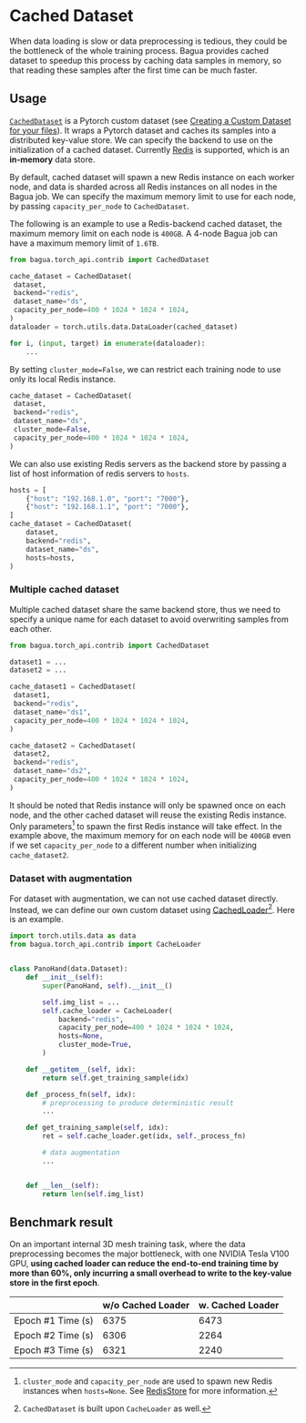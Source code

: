 # Cached Dataset

When data loading is slow or data preprocessing is tedious, they could be the bottleneck of the whole training process. Bagua provides cached dataset to speedup this process by caching data samples in memory, so that reading these samples after the first time can be much faster.

## Usage

[`CachedDataset`](https://bagua.readthedocs.io/en/latest/autoapi/bagua/torch_api/contrib/index.html#bagua.torch_api.contrib.CachedDataset) is
a Pytorch custom dataset (see [Creating a Custom Dataset for your files](https://pytorch.org/tutorials/beginner/basics/data_tutorial.html#creating-a-custom-dataset-for-your-files)).
It wraps a Pytorch dataset and caches its samples into a distributed key-value store. We can specify the backend to
use on the initialization of a cached dataset. Currently [Redis](https://redis.io/) is supported, which is an **in-memory** data store.

By default, cached dataset will spawn a new Redis instance on each worker node, and data is sharded across all
Redis instances on all nodes in the Bagua job. We can specify the maximum memory limit to use for each node, by passing
`capacity_per_node` to `CachedDataset`.

The following is an example to use a Redis-backend cached dataset, the maximum memory limit on each node is `400GB`. A
4-node Bagua job can have a maximum memory limit of `1.6TB`.

```python
from bagua.torch_api.contrib import CachedDataset

cache_dataset = CachedDataset(
 dataset,
 backend="redis",
 dataset_name="ds",
 capacity_per_node=400 * 1024 * 1024 * 1024,
)
dataloader = torch.utils.data.DataLoader(cached_dataset)

for i, (input, target) in enumerate(dataloader):
    ...
```

By setting `cluster_mode=False`, we can restrict each training node to use only its local Redis instance.

```python
cache_dataset = CachedDataset(
 dataset,
 backend="redis",
 dataset_name="ds",
 cluster_mode=False,
 capacity_per_node=400 * 1024 * 1024 * 1024,
)
```

We can also use existing Redis servers as the backend store by passing a list of host information of redis servers to `hosts`.

```python
hosts = [
    {"host": "192.168.1.0", "port": "7000"},
    {"host": "192.168.1.1", "port": "7000"},
]
cache_dataset = CachedDataset(
    dataset,
    backend="redis",
    dataset_name="ds",
    hosts=hosts,
)
```

### Multiple cached dataset

Multiple cached dataset share the same backend store, thus we need to specify a unique name for each dataset to avoid
overwriting samples from each other.

```python
from bagua.torch_api.contrib import CachedDataset

dataset1 = ...
dataset2 = ...

cache_dataset1 = CachedDataset(
 dataset1,
 backend="redis",
 dataset_name="ds1",
 capacity_per_node=400 * 1024 * 1024 * 1024,
)

cache_dataset2 = CachedDataset(
 dataset2,
 backend="redis",
 dataset_name="ds2",
 capacity_per_node=400 * 1024 * 1024 * 1024,
)
```

It should be noted that Redis instance will only be spawned once on each node, and the other cached dataset will reuse the existing Redis instance. Only parameters[^1] to spawn the first Redis instance will take effect. In the example above, the maximum memory for on each node will be `400GB` even if we set `capacity_per_node` to a different number when initializing `cache_dataset2`. 

[^1]: `cluster_mode` and `capacity_per_node` are used to spawn new Redis instances when `hosts=None`. See [RedisStore](https://bagua.readthedocs.io/en/latest/autoapi/bagua/torch_api/contrib/utils/redis_store/index.html#bagua.torch_api.contrib.utils.redis_store.RedisStore)
for more information.

### Dataset with augmentation

For dataset with augmentation, we can not use cached dataset directly. Instead, we can define our own custom dataset
using [CachedLoader](https://bagua.readthedocs.io/en/latest/autoapi/bagua/torch_api/contrib/index.html#bagua.torch_api.contrib.CacheLoader)[^2].
Here is an example.

```python
import torch.utils.data as data
from bagua.torch_api.contrib import CacheLoader


class PanoHand(data.Dataset):
    def __init__(self):
        super(PanoHand, self).__init__()

        self.img_list = ...
        self.cache_loader = CacheLoader(
            backend="redis",
            capacity_per_node=400 * 1024 * 1024 * 1024,
            hosts=None,
            cluster_mode=True,
        )

    def __getitem__(self, idx):
        return self.get_training_sample(idx)

    def _process_fn(self, idx):
        # preprocessing to produce deterministic result
        ...

    def get_training_sample(self, idx):
        ret = self.cache_loader.get(idx, self._process_fn)

        # data augmentation
        ...


    def __len__(self):
        return len(self.img_list)

```

[^2]: `CachedDataset` is built upon `CacheLoader` as well.

## Benchmark result

On an important internal 3D mesh training task, where the data preprocessing becomes the major bottleneck, with one NVIDIA Tesla V100 GPU, **using cached loader can reduce the
end-to-end training time by more than 60%, only incurring a small overhead to write to the key-value store
in the first epoch**.

|                     | w/o Cached Loader   | w. Cached Loader    |
|---------------------|---------------------|---------------------|
| Epoch #1 Time (s)   |     6375            |     6473            |
| Epoch #2 Time (s)   |     6306            |     2264            |
| Epoch #3 Time (s)   |     6321            |     2240            |

